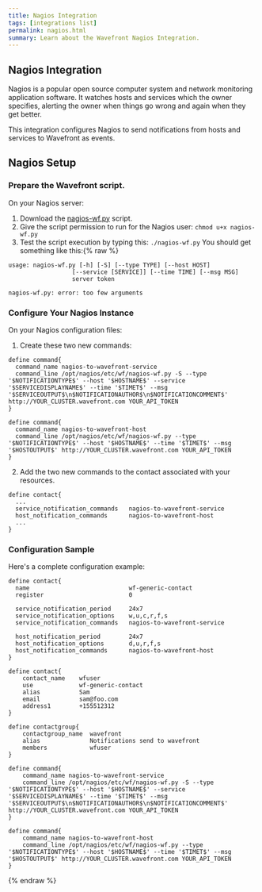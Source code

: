 ```yaml
---
title: Nagios Integration
tags: [integrations list]
permalink: nagios.html
summary: Learn about the Wavefront Nagios Integration.
---
```

## Nagios Integration

Nagios is a popular open source computer system and network monitoring application software. It watches hosts and services which the owner specifies, alerting the owner when things go wrong and again when they get better.

This integration configures Nagios to send notifications from hosts and services to Wavefront as events.

## Nagios Setup

### Prepare the Wavefront script.

On your Nagios server:

1. Download the [nagios-wf.py](https://github.com/wavefrontHQ/integrations/raw/master/nagios/nagios-wf.py) script.
2. Give the script permission to run for the Nagios user: `chmod u+x nagios-wf.py`
3. Test the script execution by typing this: `./nagios-wf.py`
  You should get something like this:{% raw %}
  ```
  usage: nagios-wf.py [-h] [-S] [--type TYPE] [--host HOST]
                    [--service [SERVICE]] [--time TIME] [--msg MSG]
                    server token

  nagios-wf.py: error: too few arguments
  ```

### Configure Your Nagios Instance

On your Nagios configuration files:

1. Create these two new commands:
  ```
  define command{
  	command_name nagios-to-wavefront-service
  	command_line /opt/nagios/etc/wf/nagios-wf.py -S --type '$NOTIFICATIONTYPE$' --host '$HOSTNAME$' --service '$SERVICEDISPLAYNAME$' --time '$TIMET$' --msg '$SERVICEOUTPUT$\n$NOTIFICATIONAUTHOR$\n$NOTIFICATIONCOMMENT$' http://YOUR_CLUSTER.wavefront.com YOUR_API_TOKEN
  }

  define command{
  	command_name nagios-to-wavefront-host
  	command_line /opt/nagios/etc/wf/nagios-wf.py --type '$NOTIFICATIONTYPE$' --host '$HOSTNAME$' --time '$TIMET$' --msg '$HOSTOUTPUT$' http://YOUR_CLUSTER.wavefront.com YOUR_API_TOKEN
  }
  ```

2. Add the two new commands to the contact associated with your resources.
  ```
  define contact{
    ...
    service_notification_commands   nagios-to-wavefront-service
    host_notification_commands      nagios-to-wavefront-host
    ...
  }
  ```

### Configuration Sample

Here's a complete configuration example:
```
define contact{
  name                            wf-generic-contact
  register                        0

  service_notification_period     24x7
  service_notification_options    w,u,c,r,f,s
  service_notification_commands   nagios-to-wavefront-service

  host_notification_period        24x7
  host_notification_options       d,u,r,f,s
  host_notification_commands      nagios-to-wavefront-host
}

define contact{
	contact_name    wfuser
	use             wf-generic-contact
	alias           Sam
	email           sam@foo.com
	address1        +155512312
}

define contactgroup{
	contactgroup_name  wavefront
	alias              Notifications send to wavefront
	members            wfuser
}

define command{
	command_name nagios-to-wavefront-service
	command_line /opt/nagios/etc/wf/nagios-wf.py -S --type '$NOTIFICATIONTYPE$' --host '$HOSTNAME$' --service '$SERVICEDISPLAYNAME$' --time '$TIMET$' --msg '$SERVICEOUTPUT$\n$NOTIFICATIONAUTHOR$\n$NOTIFICATIONCOMMENT$' http://YOUR_CLUSTER.wavefront.com YOUR_API_TOKEN
}

define command{
	command_name nagios-to-wavefront-host
	command_line /opt/nagios/etc/wf/nagios-wf.py --type '$NOTIFICATIONTYPE$' --host '$HOSTNAME$' --time '$TIMET$' --msg '$HOSTOUTPUT$' http://YOUR_CLUSTER.wavefront.com YOUR_API_TOKEN
}
```
{% endraw %}
